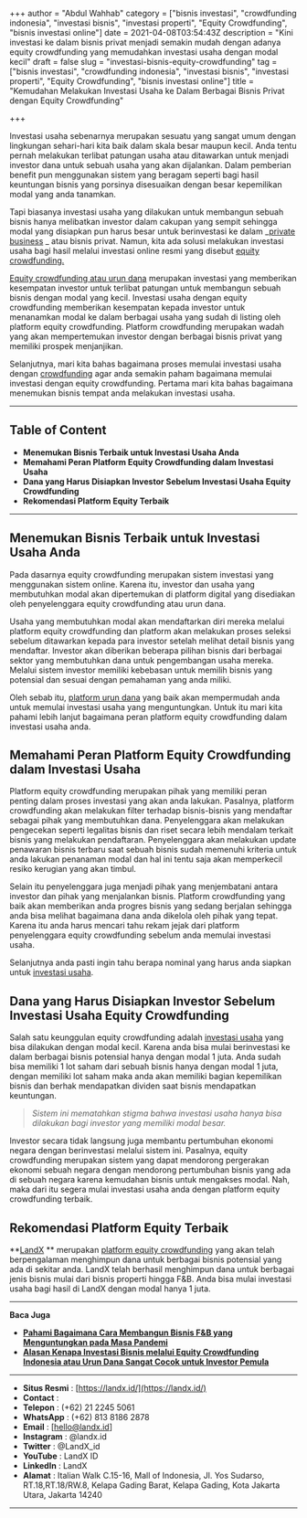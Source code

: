 +++
author = "Abdul Wahhab"
category = ["bisnis investasi", "crowdfunding indonesia", "investasi bisnis", "investasi properti", "Equity Crowdfunding", "bisnis investasi online"]
date = 2021-04-08T03:54:43Z
description = "Kini investasi ke dalam bisnis privat menjadi semakin mudah dengan adanya equity crowdfunding yang memudahkan investasi usaha dengan modal kecil"
draft = false
slug = "investasi-bisnis-equity-crowdfunding"
tag = ["bisnis investasi", "crowdfunding indonesia", "investasi bisnis", "investasi properti", "Equity Crowdfunding", "bisnis investasi online"]
title = "Kemudahan Melakukan Investasi Usaha ke Dalam Berbagai Bisnis Privat dengan  Equity Crowdfunding"

+++


Investasi usaha sebenarnya merupakan sesuatu yang sangat umum dengan lingkungan sehari-hari kita baik dalam skala besar maupun kecil. Anda tentu pernah melakukan terlibat patungan usaha atau ditawarkan untuk menjadi investor dana untuk sebuah usaha yang akan dijalankan. Dalam pemberian benefit pun menggunakan sistem yang beragam seperti bagi hasil keuntungan bisnis yang porsinya disesuaikan dengan besar kepemilikan modal yang anda tanamkan.

Tapi biasanya investasi usaha yang dilakukan untuk membangun sebuah bisnis hanya melibatkan investor dalam cakupan yang sempit sehingga modal yang disiapkan pun harus besar untuk berinvestasi ke dalam  _[private business](https://landx.id/) _ atau bisnis privat. Namun, kita ada solusi melakukan investasi usaha bagi hasil melalui investasi online resmi yang disebut [equity crowdfunding.](https://landx.id/)

[Equity crowdfunding atau urun dana](https://landx.id/) merupakan investasi yang memberikan kesempatan investor untuk terlibat patungan untuk membangun sebuah bisnis dengan modal yang kecil. Investasi usaha dengan equity crowdfunding memberikan kesempatan kepada investor untuk menanamkan modal ke dalam berbagai usaha yang sudah di listing oleh platform equity crowdfunding. Platform crowdfunding merupakan wadah yang akan mempertemukan investor dengan berbagai bisnis privat yang memiliki prospek menjanjikan.

Selanjutnya, mari kita bahas bagaimana proses memulai investasi usaha dengan [crowdfunding](https://landx.id/) agar anda semakin paham bagaimana memulai investasi dengan equity crowdfunding. Pertama mari kita bahas bagaimana menemukan bisnis tempat anda melakukan investasi usaha.

---

## Table of Content

* **Menemukan Bisnis Terbaik untuk Investasi Usaha Anda**
* **Memahami Peran Platform Equity Crowdfunding dalam Investasi Usaha**
* **Dana yang Harus Disiapkan Investor Sebelum Investasi Usaha Equity Crowdfunding**
* **Rekomendasi Platform Equity Terbaik**

---

## Menemukan Bisnis Terbaik untuk Investasi Usaha Anda

Pada dasarnya equity crowdfunding merupakan sistem investasi yang menggunakan sistem online. Karena itu, investor dan usaha yang membutuhkan modal akan dipertemukan di platform digital yang disediakan oleh penyelenggara equity crowdfunding atau urun dana.

Usaha yang membutuhkan modal akan mendaftarkan diri mereka melalui platform equity crowdfunding dan platform akan melakukan proses seleksi sebelum ditawarkan kepada para investor setelah melihat detail bisnis yang mendaftar. Investor akan diberikan beberapa pilihan bisnis dari berbagai sektor yang membutuhkan dana untuk pengembangan  usaha mereka. Melalui sistem investor memiliki kebebasan untuk memilih bisnis yang potensial dan sesuai dengan pemahaman yang anda miliki.

Oleh sebab itu, [platform urun dana](https://landx.id/) yang baik akan mempermudah anda untuk memulai investasi usaha yang menguntungkan. Untuk itu mari kita pahami lebih lanjut bagaimana peran platform equity crowdfunding dalam investasi usaha anda.

## Memahami Peran Platform Equity Crowdfunding dalam Investasi Usaha

Platform equity crowdfunding merupakan pihak yang memiliki peran penting dalam proses investasi yang akan anda lakukan. Pasalnya, platform crowdfunding akan melakukan filter terhadap bisnis-bisnis yang mendaftar sebagai pihak yang membutuhkan dana. Penyelenggara akan melakukan pengecekan seperti legalitas bisnis dan riset secara lebih mendalam terkait bisnis yang melakukan pendaftaran. Penyelenggara akan melakukan update penawaran bisnis terbaru saat sebuah bisnis sudah memenuhi kriteria untuk anda lakukan penanaman modal dan hal ini tentu saja akan memperkecil resiko kerugian yang akan timbul.

Selain itu penyelenggara juga menjadi pihak yang menjembatani antara investor dan pihak yang menjalankan bisnis. Platform crowdfunding yang baik akan memberikan anda progres bisnis yang sedang berjalan sehingga anda bisa melihat bagaimana dana anda dikelola oleh pihak yang tepat. Karena itu anda harus mencari tahu rekam jejak dari platform penyelenggara equity crowdfunding sebelum anda memulai investasi usaha.

Selanjutnya anda pasti ingin tahu berapa nominal yang harus anda siapkan untuk [investasi usaha](https://landx.id/).

## Dana yang Harus Disiapkan Investor Sebelum Investasi Usaha Equity Crowdfunding

Salah satu keunggulan equity crowdfunding adalah [investasi usaha](https://landx.id/) yang bisa dilakukan dengan modal kecil. Karena anda bisa mulai berinvestasi ke dalam berbagai bisnis potensial hanya dengan modal 1 juta. Anda sudah bisa memiliki 1 lot saham dari sebuah bisnis hanya dengan modal 1 juta, dengan memiliki lot saham maka anda akan memiliki bagian kepemilikan bisnis dan berhak mendapatkan dividen saat bisnis mendapatkan keuntungan.

> _Sistem ini mematahkan stigma bahwa investasi usaha hanya bisa dilakukan bagi investor yang memiliki modal besar._

Investor secara tidak langsung juga membantu pertumbuhan ekonomi negara dengan berinvestasi melalui sistem ini. Pasalnya, equity crowdfunding merupakan sistem yang dapat mendorong pergerakan ekonomi sebuah negara dengan mendorong pertumbuhan bisnis yang ada di sebuah negara karena kemudahan bisnis untuk mengakses modal. Nah, maka dari itu segera mulai investasi usaha anda dengan platform equity crowdfunding terbaik.

## Rekomendasi Platform Equity Terbaik

**[LandX](https://landx.id/) ** merupakan [platform equity crowdfunding](https://landx.id/) yang akan telah berpengalaman menghimpun dana untuk berbagai bisnis potensial yang ada di sekitar anda. LandX telah berhasil menghimpun dana untuk berbagai jenis bisnis mulai dari bisnis properti hingga F&B. Anda bisa mulai investasi usaha bagi hasil di LandX dengan modal hanya 1 juta.

---

**Baca Juga**

* **[Pahami Bagaimana Cara Membangun Bisnis F&B yang Menguntungkan pada Masa Pandemi](https://landx.id/blog/apa-itu-bisnis-f-b/)**
* **[Alasan Kenapa Investasi  Bisnis melalui Equity Crowdfunding Indonesia  atau Urun Dana Sangat Cocok untuk Investor Pemula](https://landx.id/blog/equity-crowdfunding-untuk-pemula/)**

---

* **Situs Resmi** : [https://landx.id/](https://landx.id/)
* **Contact** :
* **Telepon** : (+62) 21 2245 5061
* **WhatsApp** : (+62) 813 8186 2878
* **Email** : [hello@landx.id]
* **Instagram** : @landx.id
* **Twitter** : @LandX_id
* **YouTube** : LandX ID
* **LinkedIn** : LandX
* **Alamat** : Italian Walk C.15-16, Mall of Indonesia, Jl. Yos Sudarso, RT.18,RT.18/RW.8, Kelapa Gading Barat, Kelapa Gading, Kota Jakarta Utara,  Jakarta 14240

---



